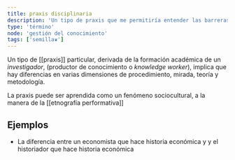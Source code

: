 ```yaml
---
title: praxis disciplinaria
description: 'Un tipo de praxis que me permitiría entender las barreras multidisciplinarias que dificultan el diálogo entre investigadores aún estudiando el mismo fenómeno'
type: 'término'
node: 'gestión del conocimiento'
tags: ['semilla❦']
---
```


Un tipo de [[praxis]] particular, derivada de la formación académica de un *investigador*, (productor de conocimiento o *knowledge worker*), implica que hay diferencias en varias dimensiones de procedimiento, mirada, teoría y metodología.

La praxis puede ser aprendida como un fenómeno sociocultural, a la manera de la [[etnografía performativa]] 

## Ejemplos

- La diferencia entre un economista que hace historia económica y y el historiador que hace historia económica